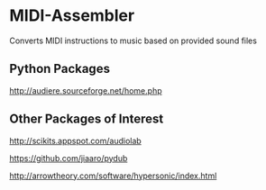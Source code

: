 # MIDI-Assembler
Converts MIDI instructions to music based on provided sound files


## Python Packages
http://audiere.sourceforge.net/home.php

## Other Packages of Interest
http://scikits.appspot.com/audiolab

https://github.com/jiaaro/pydub

http://arrowtheory.com/software/hypersonic/index.html
